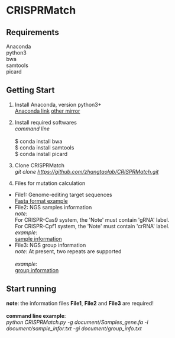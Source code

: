 # CRISPRMatch

## Requirements
Anaconda</br>
python3</br>
bwa</br>
samtools</br>
picard</br>

## Getting Start
1. Install Anaconda, version python3+  
[Anaconda link](https://www.anaconda.com/download/) 
[other mirror](https://mirrors.tuna.tsinghua.edu.cn/anaconda/archive/)

2. Install required softwares  
*command line*</br></br>
$ conda install bwa</br>
$ conda install samtools</br>
$ conda install picard</br>

3. Clone CRISPRMatch   
*git clone https://github.com/zhangtaolab/CRISPRMatch.git*

4. Files for mutation calculation  
- File1: Genome-editing target sequences  
[Fasta format example](https://github.com/zhangtaolab/CRISPRMatch/tree/master/document/Samples_gene.fa)
- File2: NGS samples information  
*note*:   
For CRISPR-Cas9 system, the 'Note' must contain 'gRNA' label.  
For CRISPR-Cpf1 system, the 'Note' must contain 'crRNA' label.  
*example*:  
[sample information](https://github.com/zhangtaolab/CRISPRMatch/tree/master/document/sample_infor.txt)  
- File3: NGS group information  
*note*: At present, two repeats are supported<br></br>
*example*:  
[group information](https://github.com/zhangtaolab/CRISPRMatch/tree/master/document/group_info.txt)

## Start running
**note**: the information files **File1**, **File2** and **File3** are required!  
</br>
**command line example**:   
*python CRISPRMatch.py -g document/Samples_gene.fa -i document/sample_infor.txt -gi document/group_info.txt*